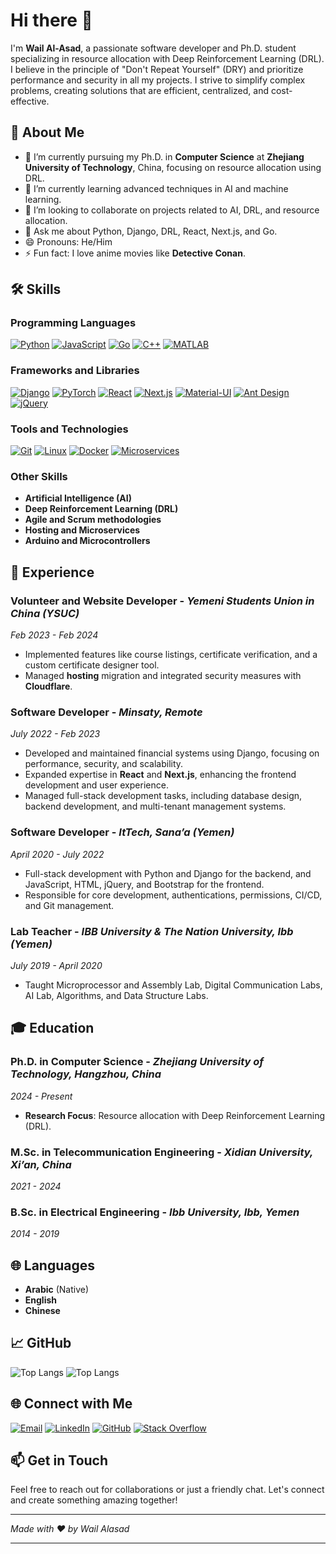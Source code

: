 # Hi there 👋

I'm **Wail Al-Asad**, a passionate software developer and Ph.D. student specializing in resource allocation with Deep Reinforcement Learning (DRL). I believe in the principle of "Don't Repeat Yourself" (DRY) and prioritize performance and security in all my projects. I strive to simplify complex problems, creating solutions that are efficient, centralized, and cost-effective.

## 🚀 About Me

- 🔭 I’m currently pursuing my Ph.D. in **Computer Science** at **Zhejiang University of Technology**, China, focusing on resource allocation using DRL.
- 🌱 I’m currently learning advanced techniques in AI and machine learning.
- 👯 I’m looking to collaborate on projects related to AI, DRL, and resource allocation.
- 💬 Ask me about Python, Django, DRL, React, Next.js, and Go.
- 😄 Pronouns: He/Him
- ⚡ Fun fact: I love anime movies like **Detective Conan**.

## 🛠 Skills

### Programming Languages

[![Python](https://img.shields.io/badge/Python-3776AB?logo=python&logoColor=white&style=for-the-badge)]()
[![JavaScript](https://img.shields.io/badge/JavaScript-F7DF1E?logo=javascript&logoColor=black&style=for-the-badge)]()
[![Go](https://img.shields.io/badge/Go-00ADD8?logo=go&logoColor=white&style=for-the-badge)]()
[![C++](https://img.shields.io/badge/C++-00599C?logo=c%2B%2B&logoColor=white&style=for-the-badge)]()
[![MATLAB](https://img.shields.io/badge/MATLAB-0076A8?logo=Mathworks&logoColor=white&style=for-the-badge)]()

### Frameworks and Libraries

[![Django](https://img.shields.io/badge/Django-092E20?logo=django&logoColor=white&style=for-the-badge)]()
[![PyTorch](https://img.shields.io/badge/PyTorch-EE4C2C?logo=pytorch&logoColor=white&style=for-the-badge)]()
[![React](https://img.shields.io/badge/React-61DAFB?logo=react&logoColor=black&style=for-the-badge)]()
[![Next.js](https://img.shields.io/badge/Next.js-000000?logo=nextdotjs&logoColor=white&style=for-the-badge)]()
[![Material-UI](https://img.shields.io/badge/Material--UI-0081CB?logo=mui&logoColor=white&style=for-the-badge)]()
[![Ant Design](https://img.shields.io/badge/Ant%20Design-0170FE?logo=antdesign&logoColor=white&style=for-the-badge)]()
[![jQuery](https://img.shields.io/badge/jQuery-0769AD?logo=jquery&logoColor=white&style=for-the-badge)]()

### Tools and Technologies

[![Git](https://img.shields.io/badge/Git-F05032?logo=git&logoColor=white&style=for-the-badge)]()
[![Linux](https://img.shields.io/badge/Linux-FCC624?logo=linux&logoColor=black&style=for-the-badge)]()
[![Docker](https://img.shields.io/badge/Docker-2496ED?logo=docker&logoColor=white&style=for-the-badge)]()
[![Microservices](https://img.shields.io/badge/Microservices-FF6C37?logo=cloud&logoColor=white&style=for-the-badge)]()

### Other Skills

- **Artificial Intelligence (AI)**
- **Deep Reinforcement Learning (DRL)**
- **Agile and Scrum methodologies**
- **Hosting and Microservices**
- **Arduino and Microcontrollers**

## 💼 Experience

### **Volunteer and Website Developer** - *Yemeni Students Union in China (YSUC)*

*Feb 2023 - Feb 2024*

- Implemented features like course listings, certificate verification, and a custom certificate designer tool.
- Managed **hosting** migration and integrated security measures with **Cloudflare**.

### **Software Developer** - *Minsaty, Remote*

*July 2022 - Feb 2023*

- Developed and maintained financial systems using Django, focusing on performance, security, and scalability.
- Expanded expertise in **React** and **Next.js**, enhancing the frontend development and user experience.
- Managed full-stack development tasks, including database design, backend development, and multi-tenant management systems.

### **Software Developer** - *ItTech, Sana’a (Yemen)*

*April 2020 - July 2022*

- Full-stack development with Python and Django for the backend, and JavaScript, HTML, jQuery, and Bootstrap for the frontend.
- Responsible for core development, authentications, permissions, CI/CD, and Git management.

### **Lab Teacher** - *IBB University & The Nation University, Ibb (Yemen)*

*July 2019 - April 2020*

- Taught Microprocessor and Assembly Lab, Digital Communication Labs, AI Lab, Algorithms, and Data Structure Labs.

## 🎓 Education

### **Ph.D. in Computer Science** - *Zhejiang University of Technology, Hangzhou, China*

*2024 - Present*

- **Research Focus**: Resource allocation with Deep Reinforcement Learning (DRL).

### **M.Sc. in Telecommunication Engineering** - *Xidian University, Xi’an, China*

*2021 - 2024*

### **B.Sc. in Electrical Engineering** - *Ibb University, Ibb, Yemen*

*2014 - 2019*

## 🌐 Languages

- **Arabic** (Native)
- **English**
- **Chinese**

## 📈 GitHub
![Top Langs](https://github-readme-stats-alpha-inky.vercel.app/api/top-langs/?username=wail-asad&size_weight=0.5&count_weight=0.5)
![Top Langs](https://github-readme-stats-alpha-inky.vercel.app/api?username=wail-asad)

[//]: <> (![Your GitHub Stats])
[//]: <> (https://github-readme-stats-alpha-inky.vercel.app/api?username=wail-asad&show_icons=true&theme=radical)

## 🌐 Connect with Me

[![Email](https://img.shields.io/badge/Email-D14836?logo=gmail&logoColor=white&style=for-the-badge)](mailto:waelmuhammed12@gmail.com)
[![LinkedIn](https://img.shields.io/badge/LinkedIn-%230077B5.svg?&style=for-the-badge&logo=linkedin&logoColor=white)](https://linkedin.com/in/wail-asad)
[![GitHub](https://img.shields.io/badge/GitHub-%2312100E.svg?&style=for-the-badge&logo=github&logoColor=white)](https://github.com/wail-asad)
[![Stack Overflow](https://img.shields.io/badge/Stack%20Overflow-FE7A16?logo=stackoverflow&logoColor=white&style=for-the-badge)]([https://stackoverflow.com/users/alasad-wail](https://stackoverflow.com/users/14872121/alasad-wail))

## 📫 Get in Touch

Feel free to reach out for collaborations or just a friendly chat. Let's connect and create something amazing together!

---

*Made with ❤️ by Wail Alasad*

---

